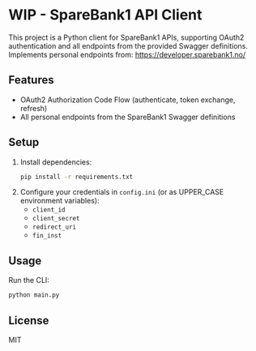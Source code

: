 # WIP - SpareBank1 API Client

This project is a Python client for SpareBank1 APIs, supporting OAuth2 authentication and all endpoints from the provided Swagger definitions.
Implements personal endpoints from: https://developer.sparebank1.no/

## Features
- OAuth2 Authorization Code Flow (authenticate, token exchange, refresh)
- All personal endpoints from the SpareBank1 Swagger definitions

## Setup
1. Install dependencies:
   ```sh
   pip install -r requirements.txt
   ```
2. Configure your credentials in `config.ini` (or as UPPER_CASE environment variables):
   - `client_id`
   - `client_secret`
   - `redirect_uri`
   - `fin_inst`

## Usage
Run the CLI:
```sh
python main.py
```


## License
MIT
